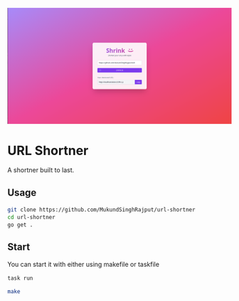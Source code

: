 <p align="center">
 <img src="./img/shrink.png" alt="shrink">
</p>

# URL Shortner

A shortner built to last.

## Usage

```bash
git clone https://github.com/MukundSinghRajput/url-shortner
cd url-shortner
go get .
```

## Start
You can start it with either using makefile or taskfile

```bash
task run 
```

```bash
make
```